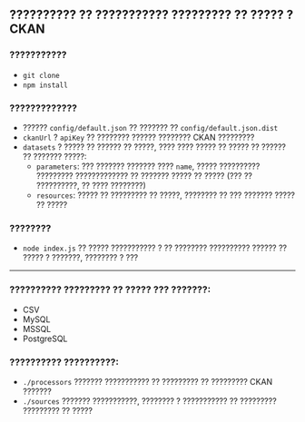 ## ?????????? ?? ??????????? ????????? ?? ????? ? CKAN


### ???????????

* `git clone`
* `npm install`


### ?????????????

* ?????? `config/default.json` ?? ??????? ?? `config/default.json.dist`
* `ckanUrl` ? `apiKey` ?? ???????? ?????? ???????? CKAN ?????????
* `datasets` ? ????? ?? ?????? ?? ?????, ???? ???? ????? ?? ????? ?? ?????? ?? ??????? ?????:
    * `parameters`: ??? ??????? ??????? ???? `name`, ????? ?????????? ????????? ????????????? ?? ??????? ????? ?? ????? (??? ?? ??????????, ?? ???? ????????)
    * `resources`: ????? ?? ????????? ?? ?????, ???????? ?? ??? ??????? ????? ?? ?????
    
### ????????

* `node index.js` ?? ????? ??????????? ? ?? ???????? ?????????? ?????? ?? ????? ? ???????, ???????? ? ???

---

### ?????????? ????????? ?? ????? ??? ???????:

* CSV
* MySQL
* MSSQL
* PostgreSQL

### ?????????? ??????????:
 
* `./processors` ??????? ??????????? ?? ????????? ?? ????????? CKAN ???????
* `./sources` ??????? ???????????, ???????? ? ??????????? ?? ????????? ????????? ?? ?????